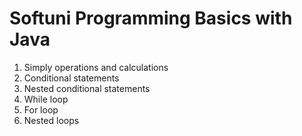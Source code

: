 # Softuni Programming Basics with Java

1. Simply operations and calculations
2. Conditional statements
3. Nested conditional statements
4. While loop
5. For loop
6. Nested loops
